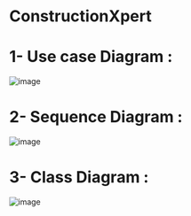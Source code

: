 # ConstructionXpert

# 1- Use case  Diagram  : 

![image](https://github.com/user-attachments/assets/41198c58-88ef-4f81-ab03-f5228bbb0031)


# 2-  Sequence  Diagram   : 

![image](https://github.com/user-attachments/assets/c1740921-a8c2-4076-b952-5bdb5534a2d2)


# 3-  Class   Diagram   : 

![image](https://github.com/user-attachments/assets/10a8ef82-1f6f-47ab-91ba-96e4e6c3541c)
